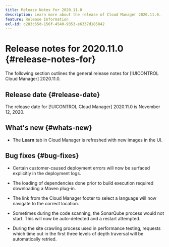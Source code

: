 ```yaml
---
title: Release Notes for 2020.11.0
description: Learn more about the release of Cloud Manager 2020.11.0.
feature: Release Information
exl-id: c283c55d-156f-4540-9353-e6337d185842
---
```

# Release notes for 2020.11.0 {#release-notes-for}

The following section outlines the general release notes for [!UICONTROL Cloud Manager] 2020.11.0.

## Release date {#release-date}

The release date for [!UICONTROL Cloud Manager] 2020.11.0 is November 12, 2020.

## What's new {#whats-new}

* The **Learn** tab in Cloud Manager is refreshed with new images in the UI.

## Bug fixes {#bug-fixes}

* Certain customer-caused deployment errors will now be surfaced explicitly in the deployment logs.

* The loading of dependencies done prior to build execution required downloading a Maven plug-in. 

* The link from the Cloud Manager footer to select a language will now navigate to the correct location.

* Sometimes during the code scanning, the SonarQube process would not start. This will now be auto-detected and a restart attempted.

* During the site crawling process used in performance testing, requests which time out in the first three levels of depth traversal will be automatically retried.
